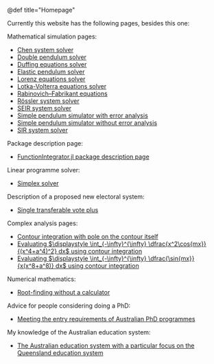 @def title="Homepage"

Currently this website has the following pages, besides this one:

Mathematical simulation pages:
- [Chen system solver](/Chen/)
- [Double pendulum solver](/doublePendulum/)
- [Duffing equations solver](/Duffing/)
- [Elastic pendulum solver](/elasticPendulum/)
- [Lorenz equations solver](/Lorenz/)
- [Lotka-Volterra equations solver](/LotkaVolterra/)
- [Rabinovich–Fabrikant equations](/RabinovichFabrikant/)
- [R&ouml;ssler system solver](/Rossler/)
- [SEIR system solver](/SEIR/)
- [Simple pendulum simulator with error analysis](/simplePendulum/wErrorAnalysis/)
- [Simple pendulum simulator without error analysis](/simplePendulum/woErrorAnalysis/)
- [SIR system solver](/SIR/)

Package description page:
- [FunctionIntegrator.jl package description page](/FunctionIntegrator/)

Linear programme solver:
- [Simplex solver](/simplex/)

Description of a proposed new electoral system:
- [Single transferable vote plus](/STV+/)

Complex analysis pages:
- [Contour integration with pole on the contour itself](/complexAnalysis/circleR2RedditInt/)
- [Evaluating $\displaystyle \int_{-\infty}^{\infty} \dfrac{x^2\cos{mx}}{(x^4+a^4)^2} dx$ using contour integration](complexAnalysis/x2cosmxoverx4pa4sq/)
- [Evaluating $\displaystyle \int_{-\infty}^{\infty} \dfrac{\sin{mx}}{x(x^8+a^8)} dx$ using contour integration](/complexAnalysis/sinxoverxtimesx8plusa8/)

Numerical mathematics:
- [Root-finding without a calculator](/sqrt/)

Advice for people considering doing a PhD:
- [Meeting the entry requirements of Australian PhD programmes](/PhD_entry_article/)

My knowledge of the Australian education system:
- [The Australian education system with a particular focus on the Queensland education system](/Australian_education_system/)